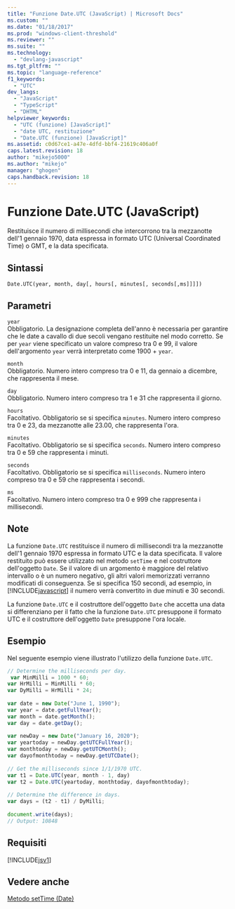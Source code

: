 ```yaml
---
title: "Funzione Date.UTC (JavaScript) | Microsoft Docs"
ms.custom: ""
ms.date: "01/18/2017"
ms.prod: "windows-client-threshold"
ms.reviewer: ""
ms.suite: ""
ms.technology: 
  - "devlang-javascript"
ms.tgt_pltfrm: ""
ms.topic: "language-reference"
f1_keywords: 
  - "UTC"
dev_langs: 
  - "JavaScript"
  - "TypeScript"
  - "DHTML"
helpviewer_keywords: 
  - "UTC (funzione) [JavaScript]"
  - "date UTC, restituzione"
  - "Date.UTC (funzione) [JavaScript]"
ms.assetid: c0d67ce1-a47e-4dfd-bbf4-21619c406a0f
caps.latest.revision: 18
author: "mikejo5000"
ms.author: "mikejo"
manager: "ghogen"
caps.handback.revision: 18
---
```

# Funzione Date.UTC (JavaScript)
Restituisce il numero di millisecondi che intercorrono tra la mezzanotte dell'1 gennaio 1970, data espressa in formato UTC \(Universal Coordinated Time\) o GMT, e la data specificata.  
  
## Sintassi  
  
```  
Date.UTC(year, month, day[, hours[, minutes[, seconds[,ms]]]])   
```  
  
## Parametri  
 `year`  
 Obbligatorio.  La designazione completa dell'anno è necessaria per garantire che le date a cavallo di due secoli vengano restituite nel modo corretto.  Se per `year` viene specificato un valore compreso tra 0 e 99, il valore dell'argomento `year` verrà interpretato come 1900 \+ `year`.  
  
 `month`  
 Obbligatorio.  Numero intero compreso tra 0 e 11, da gennaio a dicembre, che rappresenta il mese.  
  
 `day`  
 Obbligatorio.  Numero intero compreso tra 1 e 31 che rappresenta il giorno.  
  
 `hours`  
 Facoltativo.  Obbligatorio se si specifica `minutes`.  Numero intero compreso tra 0 e 23, da mezzanotte alle 23.00, che rappresenta l'ora.  
  
 `minutes`  
 Facoltativo.  Obbligatorio se si specifica `seconds`.  Numero intero compreso tra 0 e 59 che rappresenta i minuti.  
  
 `seconds`  
 Facoltativo.  Obbligatorio se si specifica `milliseconds`.  Numero intero compreso tra 0 e 59 che rappresenta i secondi.  
  
 `ms`  
 Facoltativo.  Numero intero compreso tra 0 e 999 che rappresenta i millisecondi.  
  
## Note  
 La funzione `Date.UTC` restituisce il numero di millisecondi tra la mezzanotte dell'1 gennaio 1970 espressa in formato UTC e la data specificata.  Il valore restituito può essere utilizzato nel metodo `setTime` e nel costruttore dell'oggetto `Date`.  Se il valore di un argomento è maggiore del relativo intervallo o è un numero negativo, gli altri valori memorizzati verranno modificati di conseguenza.  Se si specifica 150 secondi, ad esempio, in [!INCLUDE[javascript](../../javascript/includes/javascript-md.md)] il numero verrà convertito in due minuti e 30 secondi.  
  
 La funzione `Date.UTC` e il costruttore dell'oggetto `Date` che accetta una data si differenziano per il fatto che la funzione `Date.UTC` presuppone il formato UTC e il costruttore dell'oggetto `Date` presuppone l'ora locale.  
  
## Esempio  
 Nel seguente esempio viene illustrato l'utilizzo della funzione `Date.UTC`.  
  
```javascript  
// Determine the milliseconds per day.  
 var MinMilli = 1000 * 60;  
var HrMilli = MinMilli * 60;  
var DyMilli = HrMilli * 24;  
  
var date = new Date("June 1, 1990");  
var year = date.getFullYear();  
var month = date.getMonth();  
var day = date.getDay();  
  
var newDay = new Date("January 16, 2020");  
var yeartoday = newDay.getUTCFullYear();  
var monthtoday = newDay.getUTCMonth();  
var dayofmonthtoday = newDay.getUTCDate();  
  
// Get the milliseconds since 1/1/1970 UTC.  
var t1 = Date.UTC(year, month - 1, day)  
var t2 = Date.UTC(yeartoday, monthtoday, dayofmonthtoday);  
  
// Determine the difference in days.  
var days = (t2 - t1) / DyMilli;  
  
document.write(days);  
// Output: 10848  
```  
  
## Requisiti  
 [!INCLUDE[jsv1](../../javascript/misc/includes/jsv1-md.md)]  
  
## Vedere anche  
 [Metodo setTime \(Date\)](../../javascript/reference/settime-method-date-javascript.md)